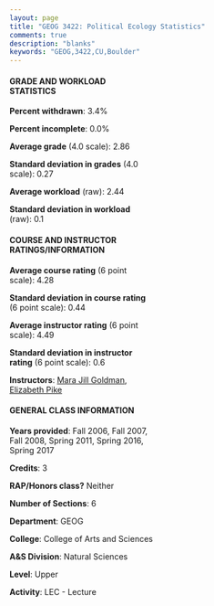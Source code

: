 ```yaml
---
layout: page
title: "GEOG 3422: Political Ecology Statistics"
comments: true
description: "blanks"
keywords: "GEOG,3422,CU,Boulder"
---
```

<head>
<script src="https://ajax.googleapis.com/ajax/libs/jquery/2.1.3/jquery.min.js"></script>
<script src="https://dl.dropboxusercontent.com/s/pc42nxpaw1ea4o9/highcharts.js?dl=0"></script>
<!-- <script src="../assets/js/highcharts.js"></script> -->
<style type="text/css">@font-face {
	font-family: "Bebas Neue";
	src: url(https://www.filehosting.org/file/details/544349/BebasNeue Regular.otf) format("opentype");
	}
	h1.Bebas { 
		font-family: "Bebas Neue", Verdana, Tahoma;
	}
</style>
</head>
<body>
	<div id="container" style="float: right; width: 45%; height: 88%; margin-left: 2.5%; margin-right: 2.5%;"></div>
	<script language="JavaScript">
		$(document).ready(function() {
		var chart = {type: 'column'};
		var title = {text: 'Grade Distribution'};
		var xAxis = {categories: ['A','B','C','D','F'],crosshair: true};
		var yAxis = {min: 0,title: {text: 'Percentage'}};
		var tooltip = {headerFormat: '<center><b><span style="font-size:20px">{point.key}</span></b></center>',
		               pointFormat: '<td style="padding:0"><b>{point.y:.1f}%</b></td>',
		               footerFormat: '</table>',shared: true,useHTML: true};
		var plotOptions = {column: {pointPadding: 0.0,borderWidth: 0}};  
		var credits = {enabled: false};var series= [{name: 'Percent',data: [29.13,41.7,20.76,4.01,4.4,]}];
		var json = {};
		json.chart = chart;
		json.title = title;
		json.tooltip = tooltip;
		json.xAxis = xAxis;
		json.yAxis = yAxis;  
		json.series = series;
		json.plotOptions = plotOptions;  
		json.credits = credits;
		$('#container').highcharts(json);
	});
	</script>
</body>
			   
#### GRADE AND WORKLOAD STATISTICS

**Percent withdrawn**: 3.4%

**Percent incomplete**: 0.0%

**Average grade** (4.0 scale): 2.86

**Standard deviation in grades** (4.0 scale): 0.27

**Average workload** (raw): 2.44

**Standard deviation in workload** (raw): 0.1

#### COURSE AND INSTRUCTOR RATINGS/INFORMATION

**Average course rating** (6 point scale): 4.28

**Standard deviation in course rating** (6 point scale): 0.44

**Average instructor rating** (6 point scale): 4.49

**Standard deviation in instructor rating** (6 point scale): 0.6

**Instructors**: <a href='../../instructors/Mara_Jill_Goldman'>Mara Jill Goldman</a>, <a href='../../instructors/Elizabeth_Pike'>Elizabeth Pike</a>

#### GENERAL CLASS INFORMATION

**Years provided**: Fall 2006, Fall 2007, Fall 2008, Spring 2011, Spring 2016, Spring 2017

**Credits**: 3

**RAP/Honors class?** Neither

**Number of Sections**: 6

**Department**: GEOG

**College**: College of Arts and Sciences

**A&S Division**: Natural Sciences

**Level**: Upper

**Activity**: LEC - Lecture
